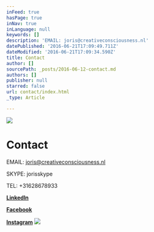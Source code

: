 ```yaml
---
inFeed: true
hasPage: true
inNav: true
inLanguage: null
keywords: []
description: 'EMAIL: joris@creativeconsciousness.nl'
datePublished: '2016-06-21T17:09:49.711Z'
dateModified: '2016-06-21T17:09:34.590Z'
title: Contact
author: []
sourcePath: _posts/2016-06-12-contact.md
authors: []
publisher: null
starred: false
url: contact/index.html
_type: Article

---
```

![](https://the-grid-user-content.s3-us-west-2.amazonaws.com/3b04e446-dc73-4607-9558-2fba3162859c.jpg)

# Contact

EMAIL: joris@creativeconsciousness.nl

SKYPE: jorisskype

TEL: +31628678933

**[LinkedIn][0]**

**[Facebook][1]**

**[Instagram][2]**
![](https://the-grid-user-content.s3-us-west-2.amazonaws.com/444c441d-f1e4-4815-9294-1c290208eea0.jpg)

[0]: https://www.linkedin.com/in/joris-swinkels-7a24b98?trk=hp-identity-name
[1]: https://www.facebook.com/joris.swinkels
[2]: https://www.instagram.com/jorisswinkels74/